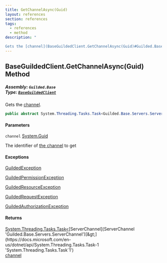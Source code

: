 ```yaml
---
title: GetChannelAsync(Guid)
layout: references
section: references
tags:
  - references
  - method
description: "

Gets the [channel](BaseGuildedClient.GetChannelAsync(Guid)#Guilded.Base.BaseGuildedClient.GetChannelAsync(Guid).channel 'Guilded.Base.BaseGuildedClient.GetChannelAsync(Guid).channel')."
---
```


## BaseGuildedClient.GetChannelAsync(Guid) Method
##### **Assembly:** `Guilded.Base`<br/>**Type:** [`BaseGuildedClient`](BaseGuildedClient 'Guilded.Base.BaseGuildedClient')

Gets the [channel](BaseGuildedClient.GetChannelAsync(Guid)#Guilded.Base.BaseGuildedClient.GetChannelAsync(Guid).channel 'Guilded.Base.BaseGuildedClient.GetChannelAsync(Guid).channel').

```csharp
public abstract System.Threading.Tasks.Task<Guilded.Base.Servers.ServerChannel> GetChannelAsync(Guid channel);
```
#### Parameters

<a name='Guilded.Base.BaseGuildedClient.GetChannelAsync(Guid).channel'></a>

`channel` [System.Guid](https://docs.microsoft.com/en-us/dotnet/api/System.Guid 'System.Guid')

The identifier of [the channel](ServerChannel 'Guilded.Base.Servers.ServerChannel') to get

#### Exceptions

[GuildedException](GuildedException 'Guilded.Base.GuildedException')

[GuildedPermissionException](GuildedPermissionException 'Guilded.Base.GuildedPermissionException')

[GuildedResourceException](GuildedResourceException 'Guilded.Base.GuildedResourceException')

[GuildedRequestException](GuildedRequestException 'Guilded.Base.GuildedRequestException')

[GuildedAuthorizationException](GuildedAuthorizationException 'Guilded.Base.GuildedAuthorizationException')

#### Returns
[System.Threading.Tasks.Task&lt;](https://docs.microsoft.com/en-us/dotnet/api/System.Threading.Tasks.Task-1 'System.Threading.Tasks.Task`1')[ServerChannel](ServerChannel 'Guilded.Base.Servers.ServerChannel')[&gt;](https://docs.microsoft.com/en-us/dotnet/api/System.Threading.Tasks.Task-1 'System.Threading.Tasks.Task`1')  
[channel](BaseGuildedClient.GetChannelAsync(Guid)#Guilded.Base.BaseGuildedClient.GetChannelAsync(Guid).channel 'Guilded.Base.BaseGuildedClient.GetChannelAsync(Guid).channel')